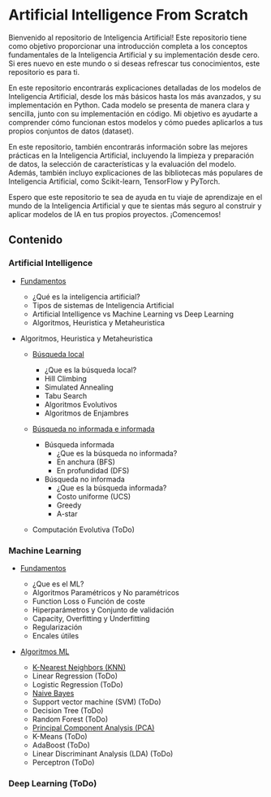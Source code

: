 # Artificial Intelligence From Scratch

Bienvenido al repositorio de Inteligencia Artificial! Este repositorio tiene como objetivo proporcionar una introducción completa a los conceptos fundamentales de la Inteligencia Artificial y su implementación desde cero. Si eres nuevo en este mundo o si deseas refrescar tus conocimientos, este repositorio es para ti.

En este repositorio encontrarás explicaciones detalladas de los modelos de Inteligencia Artificial, desde los más básicos hasta los más avanzados, y su implementación en Python. Cada modelo se presenta de manera clara y sencilla, junto con su implementación en código. Mi objetivo es ayudarte a comprender cómo funcionan estos modelos y cómo puedes aplicarlos a tus propios conjuntos de datos (dataset).

En este repositorio, también encontrarás información sobre las mejores prácticas en la Inteligencia Artificial, incluyendo la limpieza y preparación de datos, la selección de características y la evaluación del modelo. Además, también incluyo explicaciones de las bibliotecas más populares de Inteligencia Artificial, como Scikit-learn, TensorFlow y PyTorch.

Espero que este repositorio te sea de ayuda en tu viaje de aprendizaje en el mundo de la Inteligencia Artificial y que te sientas más seguro al construir y aplicar modelos de IA en tus propios proyectos. ¡Comencemos!

## Contenido

### Artificial Intelligence
* [Fundamentos](https://github.com/yeriel/Artificial_Intelligence_Collection/tree/main/Artificial_Intelligence)
  - ¿Qué es la inteligencia artificial?
  - Tipos de sistemas de Inteligencia Artificial
  - Artificial Intelligence vs Machine Learning vs Deep Learning
  - Algoritmos, Heuristica y Metaheuristica

* Algoritmos, Heuristica y Metaheuristica
  - [Búsqueda local](https://github.com/yeriel/Artificial_Intelligence_Collection/tree/main/Artificial_Intelligence/Busqueda%20local)
    * ¿Que es la búsqueda local?
    * Hill Climbing
    * Simulated Annealing
    * Tabu Search
    * Algoritmos Evolutivos
    * Algoritmos de Enjambres

  - [Búsqueda no informada e informada](https://github.com/yeriel/Artificial_Intelligence_Collection/tree/main/Artificial_Intelligence/Busqueda%20informada)
    * Búsqueda informada
      - ¿Que es la búsqueda no informada?
      - En anchura (BFS)
      - En profundidad (DFS)  
    * Búsqueda no informada
      - ¿Que es la búsqueda informada?
      - Costo uniforme (UCS)
      - Greedy
      - A-star

  - Computación Evolutiva (ToDo)

### Machine Learning
* [Fundamentos](https://github.com/yeriel/Artificial_Intelligence_Collection/tree/main/Machine_learning)
  - ¿Que es el ML?
  - Algoritmos Paramétricos y No paramétricos
  - Function Loss o Función de coste
  - Hiperparámetros y Conjunto de validación
  - Capacity, Overfitting y Underfitting
  - Regularización
  - Encales útiles

* [Algoritmos ML](https://github.com/yeriel/Artificial_Intelligence_Collection/tree/main/Machine_learning/Algoritmos)
  - [K-Nearest Neighbors (KNN)](https://github.com/yeriel/Artificial_Intelligence_Collection/tree/main/Machine_learning/Algoritmos/KNN)
  - Linear Regression (ToDo)
  - Logistic Regression (ToDo)
  - [Naive Bayes](https://github.com/yeriel/Artificial_Intelligence_Collection/tree/main/Machine_learning/Algoritmos/Naive%20Bayes)
  - Support vector machine (SVM) (ToDo)
  - Decision Tree (ToDo)
  - Random Forest (ToDo)
  - [Principal Component Analysis (PCA)](https://github.com/yeriel/Artificial_Intelligence_Collection/tree/main/Machine_learning/Algoritmos/PCA)
  - K-Means (ToDo)
  - AdaBoost (ToDo)
  - Linear Discriminant Analysis (LDA) (ToDo)
  - Perceptron (ToDo)

### Deep Learning (ToDo)
